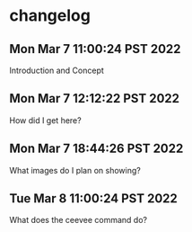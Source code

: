 # changelog
## Mon Mar  7 11:00:24 PST 2022
Introduction and Concept
## Mon Mar  7 12:12:22 PST 2022
How did I get here?
## Mon Mar  7 18:44:26 PST 2022
What images do I plan on showing?
## Tue Mar  8 11:00:24 PST 2022
What does the ceevee command do?